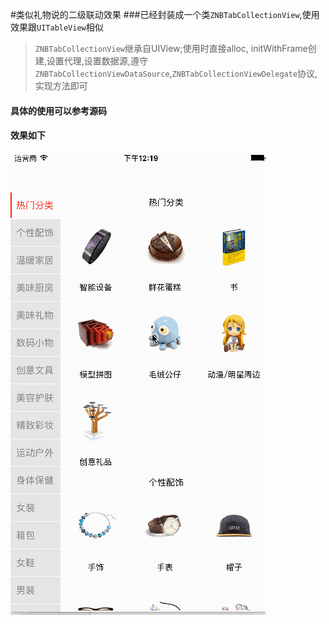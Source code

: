 #类似礼物说的二级联动效果
###已经封装成一个类`ZNBTabCollectionView`,使用效果跟`UITableView`相似
> `ZNBTabCollectionView`继承自UIView;使用时直接alloc, initWithFrame创建,设置代理,设置数据源,遵守`ZNBTabCollectionViewDataSource`,`ZNBTabCollectionViewDelegate`协议,实现方法即可


#### 具体的使用可以参考源码

#### 效果如下

![image](images/topcollectionview.gif)